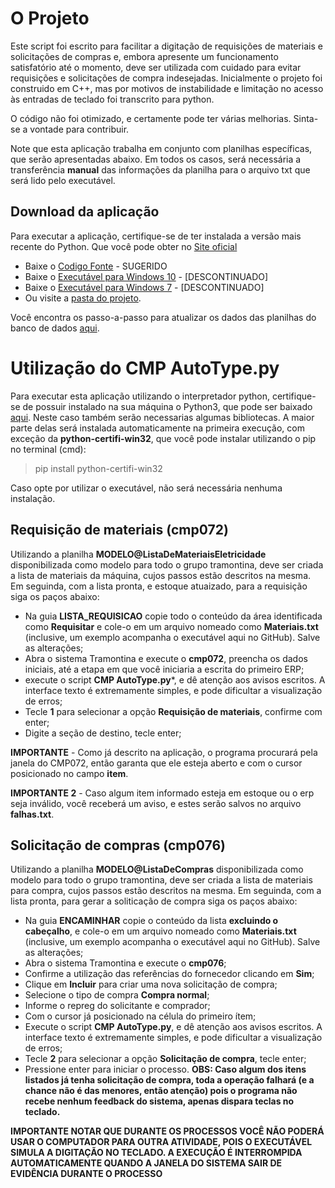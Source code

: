 # O Projeto
Este script foi escrito para facilitar a digitação de requisições de materiais e solicitações de compras e, embora apresente um funcionamento satisfatório até o momento, deve ser utilizada com cuidado para evitar requisições e solicitações de compra indesejadas.
Inicialmente o projeto foi construido em C++, mas por motivos de instabilidade e limitação no acesso às entradas de teclado foi transcrito para python.

O código não foi otimizado, e certamente pode ter várias melhorias. Sinta-se a vontade para contribuir. 

Note que esta aplicação trabalha em conjunto com planilhas específicas, que serão apresentadas abaixo.
Em todos os casos, será necessária a transferência **manual** das informações da planilha para o arquivo txt que será lido pelo executável.

## Download da aplicação
Para executar a aplicação, certifique-se de ter instalada a versão mais recente do Python. Que você pode obter no [Site oficial](python.org)

- Baixe o [Codigo Fonte](https://github.com/williampilger/tramontina/raw/master/RequisicaoDeMateriais/python/chamador_principal.py) - SUGERIDO
- Baixe o [Executável para Windows 10](https://github.com/williampilger/tramontina/raw/master/RequisicaoDeMateriais/python/old_versions/tramontina_cpm_autotype-v4.1.exe) - [DESCONTINUADO]
- Baixe o [Executável para Windows 7](https://github.com/williampilger/tramontina/raw/master/RequisicaoDeMateriais/python/old_versions/tramontina_cpm_autotype-v4.1_win7.exe) - [DESCONTINUADO]
- Ou visite a [pasta do projeto](https://github.com/williampilger/tramontina/tree/master/Requisi%C3%A7%C3%A3o%20de%20materiais).

Você encontra os passo-a-passo para atualizar os dados das planilhas do banco de dados [aqui](https://github.com/williampilger/tramontina/blob/master/RequisicaoDeMateriais/README.md).

# Utilização do **CMP AutoType.py**
Para executar esta aplicação utilizando o interpretador python, certifique-se de possuir instalado na sua máquina o Python3, que pode ser baixado [aqui](python.org).
Neste caso também serão necessarias algumas bibliotecas. A maior parte delas será instalada automaticamente na primeira execução, com exceção da **python-certifi-win32**, que você pode instalar utilizando o pip no terminal (cmd):

> pip install python-certifi-win32


Caso opte por utilizar o executável, não será necessária nenhuma instalação.

## Requisição de materiais (cmp072)
Utilizando a planilha **MODELO@ListaDeMateriaisEletricidade** disponibilizada como modelo para todo o grupo tramontina, deve ser criada a lista de materiais da máquina, cujos passos estão descritos na mesma.
Em seguinda, com a lista pronta, e estoque atuaizado, para a requisição siga os paços abaixo:
- Na guia **LISTA_REQUISICAO** copie todo o conteúdo da área identificada como **Requisitar** e cole-o em um arquivo nomeado como **Materiais.txt** (inclusive, um exemplo acompanha o executável aqui no GitHub). Salve as alterações;
- Abra o sistema Tramontina e execute o **cmp072**, preencha os dados iniciais, até a etapa em que você iniciaria a escrita do primeiro ERP;
- execute o script **CMP AutoType.py***, e dê atenção aos avisos escritos. A interface texto é extremamente simples, e pode dificultar a visualização de erros;
- Tecle **1** para selecionar a opção **Requisição de materiais**, confirme com enter;
- Digite a seção de destino, tecle enter;

**IMPORTANTE** - Como já descrito na aplicação, o programa procurará pela janela do CMP072, então garanta que ele esteja aberto e com o cursor posicionado no campo **item**.

**IMPORTANTE 2** - Caso algum item informado esteja em estoque ou o erp seja inválido, você receberá um aviso, e estes serão salvos no arquivo **falhas.txt**.


## Solicitação de compras (cmp076)

Utilizando a planilha **MODELO@ListaDeCompras** disponibilizada como modelo para todo o grupo tramontina, deve ser criada a lista de materiais para compra, cujos passos estão descritos na mesma.
Em seguinda, com a lista pronta, para gerar a soliticação de compra siga os paços abaixo:
- Na guia **ENCAMINHAR** copie o conteúdo da lista **excluindo o cabeçalho**, e cole-o em um arquivo nomeado como **Materiais.txt** (inclusive, um exemplo acompanha o executável aqui no GitHub). Salve as alterações;
- Abra o sistema Tramontina e execute o **cmp076**;
- Confirme a utilização das referências do fornecedor clicando em **Sim**;
- Clique em **Incluir** para criar uma nova solicitação de compra;
- Selecione o tipo de compra **Compra normal**;
- Informe o repreg do solicitante e comprador;
- Com o cursor já posicionado na célula do primeiro ítem;
- Execute o script **CMP AutoType.py**, e dê atenção aos avisos escritos. A interface texto é extremamente simples, e pode dificultar a visualização de erros;
- Tecle **2** para selecionar a opção **Solicitação de compra**, tecle enter;
- Pressione enter para iniciar o processo.
**OBS: Caso algum dos itens listados já tenha solicitação de compra, toda a operação falhará (e a chance não é das menores, então atenção) pois o programa não recebe nenhum feedback do sistema, apenas dispara teclas no teclado.**

**IMPORTANTE NOTAR QUE DURANTE OS PROCESSOS VOCÊ NÃO PODERÁ USAR O COMPUTADOR PARA OUTRA ATIVIDADE, POIS O EXECUTÁVEL SIMULA A DIGITAÇÃO NO TECLADO. A EXECUÇÃO É INTERROMPIDA AUTOMATICAMENTE QUANDO A JANELA DO SISTEMA SAIR DE EVIDÊNCIA DURANTE O PROCESSO**
